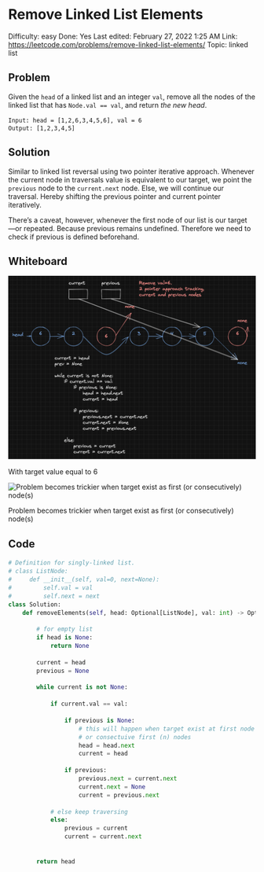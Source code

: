 # Remove Linked List Elements

Difficulty: easy
Done: Yes
Last edited: February 27, 2022 1:25 AM
Link: https://leetcode.com/problems/remove-linked-list-elements/
Topic: linked list

## Problem

Given the `head` of a linked list and an integer `val`, remove all the nodes of the linked list that has `Node.val == val`, and return *the new head*.

```
Input: head = [1,2,6,3,4,5,6], val = 6
Output: [1,2,3,4,5]
```

## Solution

Similar to linked list reversal using two pointer iterative approach. Whenever the current node in traversals value is equivalent to our target, we point the `previous` node to the `current.next` node. Else, we will continue our traversal. Hereby shifting the previous pointer and current pointer iteratively.

There’s a caveat, however, whenever the first node of our list is our target —or repeated. Because previous remains undefined. Therefore we need to check if previous is defined beforehand.

## Whiteboard

![With target value equal to 6](images/203-1.png)

With target value equal to 6

![Problem becomes trickier when target exist as first (or consecutively) node(s)](images/%203-2.png)

Problem becomes trickier when target exist as first (or consecutively) node(s)

## Code

```python
# Definition for singly-linked list.
# class ListNode:
#     def __init__(self, val=0, next=None):
#         self.val = val
#         self.next = next
class Solution:
    def removeElements(self, head: Optional[ListNode], val: int) -> Optional[ListNode]:
        
        # for empty list
        if head is None:
            return None
        
        current = head
        previous = None
            
        while current is not None:
                            
            if current.val == val: 
                
                if previous is None:
                    # this will happen when target exist at first node 
                    # or consectuive first (n) nodes
                    head = head.next
                    current = head
                
                if previous: 
                    previous.next = current.next
                    current.next = None
                    current = previous.next
                
            # else keep traversing
            else: 
                previous = current
                current = current.next
                
            
        return head
```